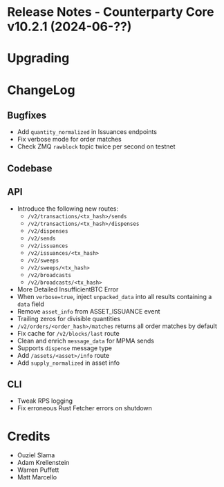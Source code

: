 # Release Notes - Counterparty Core v10.2.1 (2024-06-??)


# Upgrading


# ChangeLog


## Bugfixes

* Add `quantity_normalized` in Issuances endpoints
* Fix verbose mode for order matches
* Check ZMQ `rawblock` topic twice per second on testnet

## Codebase


## API

* Introduce the following new routes:
    - `/v2/transactions/<tx_hash>/sends`
    - `/v2/transactions/<tx_hash>/dispenses`
    - `/v2/dispenses`
    - `/v2/sends`
    - `/v2/issuances`
    - `/v2/issuances/<tx_hash>`
    - `/v2/sweeps`
    - `/v2/sweeps/<tx_hash>`
    - `/v2/broadcasts`
    - `/v2/broadcasts/<tx_hash>`
* More Detailed InsufficientBTC Error
* When `verbose=true`, inject `unpacked_data` into all results containing a `data` field
* Remove `asset_info` from ASSET_ISSUANCE event
* Trailing zeros for divisible quantities
* `/v2/orders/<order_hash>/matches` returns all order matches by default
* Fix cache for `/v2/blocks/last` route
* Clean and enrich `message_data` for MPMA sends
* Supports `dispense` message type
* Add `/assets/<asset>/info` route
* Add `supply_normalized` in asset info

## CLI

* Tweak RPS logging
* Fix erroneous Rust Fetcher errors on shutdown 


# Credits
* Ouziel Slama
* Adam Krellenstein
* Warren Puffett
* Matt Marcello
